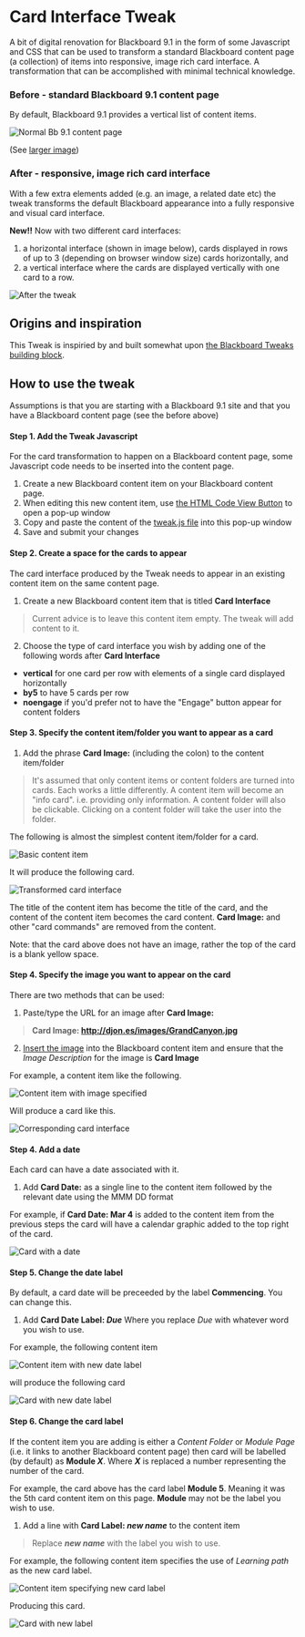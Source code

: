 # Card Interface Tweak

A bit of digital renovation for Blackboard 9.1 in the form of some Javascript and CSS that can be used to transform a standard Blackboard content page (a collection) of items into responsive, image rich card interface. A transformation that can be accomplished with minimal technical knowledge.

### Before - standard Blackboard 9.1 content page

By default, Blackboard 9.1 provides a vertical list of content items.

![Normal Bb 9.1 content page](https://farm5.staticflickr.com/4822/46279789112_f6fde6f4f6.jpg)

(See [larger image](https://www.flickr.com/photos/david_jones/46279789112/))

### After - responsive, image rich card interface

With a few extra elements added (e.g. an image, a related date etc) the tweak transforms the default Blackboard appearance into a fully responsive and visual card interface. 

**New!!** Now with two different card interfaces:

1. a horizontal interface (shown in image below), cards displayed in rows of up to 3 (depending on browser window size) cards horizontally, and
1. a vertical interface where the cards are displayed vertically with one card to a row. 

![After the tweak](https://farm5.staticflickr.com/4844/46280738772_4f7a9ee623.jpg)

## Origins and inspiration

This Tweak is inspiried by and built somewhat upon [the Blackboard Tweaks building block](http://tweaks.github.io/Tweaks/).

## How to use the tweak

Assumptions is that you are starting with a Blackboard 9.1 site and that you have a Blackboard content page (see the before above)

#### Step 1. Add the Tweak Javascript

For the card transformation to happen on a Blackboard content page, some Javascript code needs to be inserted into the content page.

1. Create a new Blackboard content item on your Blackboard content page.
2. When editing this new content item, use [the HTML Code View Button](https://www.cpcc.edu/onlinelearning/resources/blackboard/BbAddEmbedCode.pdf) to open a pop-up window
3. Copy and paste the content of the [tweak.js file](https://raw.githubusercontent.com/djplaner/Card-Interface-Tweak/master/tweak.js) into this pop-up window
4. Save and submit your changes

#### Step 2. Create a space for the cards to appear

The card interface produced by the Tweak needs to appear in an existing content item on the same content page. 

1. Create a new Blackboard content item that is titled **Card Interface**
> Current advice is to leave this content item empty. The tweak will add content to it.
2. Choose the type of card interface you wish by adding one of the following words after **Card Interface**

  * **vertical** for one card per row with elements of a single card displayed horizontally
  * **by5** to have 5 cards per row
  * **noengage** if you'd prefer not to have the "Engage" button appear for content folders

#### Step 3. Specify the content item/folder you want to appear as a card

1. Add the phrase **Card Image:** (including the colon) to the content item/folder
> It's assumed that only content items or content folders are turned into cards. Each works a little differently. A content item will become an "info card". i.e. providing only information. A content folder will also be clickable. Clicking on a content folder will take the user into the folder.

The following is almost the simplest content item/folder for a card.

![Basic content item](https://farm5.staticflickr.com/4804/32690548888_1e3ed76595_n.jpg)

It will produce the following card.

![Transformed card interface](https://farm8.staticflickr.com/7836/45650083695_f8c6ce290f_n.jpg)

The title of the content item has become the title of the card, and the content of the content item becomes the card content. **Card Image:** and other "card commands" are removed from the content.

Note: that the card above does not have an image, rather the top of the card is a blank yellow space. 

#### Step 4. Specify the image you want to appear on the card

There are two methods that can be used:

1. Paste/type the URL for an image after **Card Image:**
>  **Card Image: http://djon.es/images/GrandCanyon.jpg**
2. [Insert the image](https://suffolk.screenstepslive.com/s/1050/m/bb9/l/11549-how-do-i-embed-a-picture-or-image-as-part-of-an-item) into the Blackboard content item and ensure that the _Image Description_ for the image is **Card Image**

For example, a content item like the following.

![Content item with image specified](https://farm5.staticflickr.com/4885/32690681948_06d899958d_n.jpg)

Will produce a card like this.

![Corresponding card interface](https://farm5.staticflickr.com/4853/32690681868_68d40300cf_n.jpg)

#### Step 4. Add a date

Each card can have a date associated with it.

1. Add **Card Date:** as a single line to the content item followed by the relevant date using the MMM DD format

For example, if **Card Date: Mar 4** is added to the content item from the previous steps the card will have a calendar graphic added to the top right of the card.

![Card with a date](https://farm5.staticflickr.com/4847/45650359185_305a721313_n.jpg)

#### Step 5. Change the date label

By default, a card date will be preceeded by the label **Commencing**. You can change this.

1. Add **Card Date Label: _Due_** Where you replace _Due_ with whatever word you wish to use.

For example, the following content item

![Content item with new date label](https://farm8.staticflickr.com/7810/46564373241_5387dd591c_n.jpg)

will produce the following card

![Card with new date label](https://farm5.staticflickr.com/4864/45650359455_4aa522a829_n.jpg)

#### Step 6. Change the card label

If the content item you are adding is either a _Content Folder_ or _Module Page_ (i.e. it links to another Blackboard content page) then card will be labelled (by default) as **Module _X_**. Where **_X_** is replaced a number representing the number of the card. 

For example, the card above has the card label **Module 5**. Meaning it was the 5th card content item on this page. **Module** may not be the label you wish to use.

1. Add a line with **Card Label: _new name_** to the content item
> Replace **_new name_** with the label you wish to use.

For example, the following content item specifies the use of _Learning path_ as the new card label.

![Content item specifying new card label](https://farm5.staticflickr.com/4855/31623611047_3c8941a9a6_n.jpg)

Producing this card.

![Card with new label](https://farm5.staticflickr.com/4901/46564616831_81df4d7077_n.jpg)



